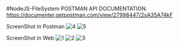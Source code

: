 #NodeJS-FileSystem
POSTMAN API DOCUMENTATION:
https://documenter.getpostman.com/view/27998447/2sA35A74kF

ScreenShot in Postman
![4](https://github.com/lokki-workspace/GLOKI-D37-NDJS1-FileSystem/assets/128024609/634ec377-c5c3-4c88-a76e-33ed49bd5ebe)
![5](https://github.com/lokki-workspace/GLOKI-D37-NDJS1-FileSystem/assets/128024609/f6faf366-d328-4db7-b1f4-ad13f5bde213)

ScreenShot in Web
![1](https://github.com/lokki-workspace/GLOKI-D37-NDJS1-FileSystem/assets/128024609/b23a533c-7f05-4566-9286-337e9736e65d)
![2](https://github.com/lokki-workspace/GLOKI-D37-NDJS1-FileSystem/assets/128024609/a63f1f79-a68d-4acd-a999-08cf3b83cb11)
![3](https://github.com/lokki-workspace/GLOKI-D37-NDJS1-FileSystem/assets/128024609/88357474-ad7b-4e7a-b5b8-1996faea87b6)
